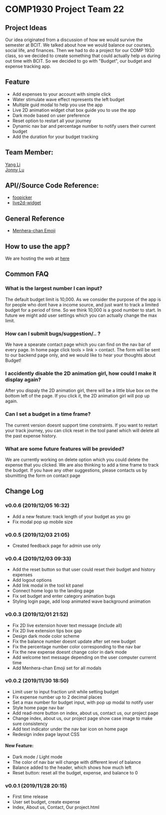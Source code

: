 # COMP1930 Project Team 22

## Project Ideas

Our idea originated from a discussion of how we would survive the semester at BCIT. We talked about how we would balance our courses, social life, and finances. Then we had to do a project for our COMP 1930 class, so we decided to create something that could actually help us during out time with BCIT. So we decided to go with "Budget", our budget and expense tracking app.

## Feature

- Add expenses to your account with simple click
- Water stimulate wave effect represents the left budget
- Multiple guid modal to help you use the app
- Live 2D animation widget chat box guide you to use the app
- Dark mode based on user preference
- Reset option to restart all your journey
- Dynamic nav bar and percentage number to notify users their current budget
- Add the duration for your budget tracking


## Team Member: 

[Yang Li](https://github.com/yang052513)  <br>
[Jonny Lu](https://github.com/lynnoj)

## API//Source Code Reference:

- [foopicker](https://github.com/yogasaikrishna/foopicker)
- [live2d-widget](https://live2d.com)

## General Reference

- [Menhera-chan Emoji](https://www.pixiv.net/member.php?id=2302136)

## How to use the app?
We are hosting the web at [here](https://www.comp1930-inclass.firebaseapp.com)

## Common FAQ
### What is the largest number I can input?
The default budget limit is 10,000. As we consider the purpose of the app is for people who dont have a income source, and just want to track a limited budget for a period of time. So we think 10,000 is a good number to start. In future we might add user settings which you can actually change the max limit.

### How can I submit bugs/suggestion/.. ?
We have a spearate contact page which you can find on the nav bar of every page. In home page click tools > link > contact. 
The form will be sent to our backend page only, and we would like to hear your thoughts about Budget!

### I accidently disable the 2D animation girl, how could I make it display again?
After you dispaly the 2D animation girl, there will be a little blue box on the bottom left of the page. If you click it, the 2D animation girl will pop up again.

### Can I set a budget in a time frame?
The current version doesnt support time constraints. If you want to restart your track journey, you can click reset in the tool panel which will delete all the past expense history.

### What are some future features will be provided?
We are currently working on delete option which you could delete the expense that you clicked. We are also thinking to add a time frame to track the budget. If you have any other suggestions, please contacts us by sbumitting the form on contact page

## Change Log
### v0.0.6 (2019/12/05 16:32)
- Add a new feature: track length of your budget as you go
- Fix modal pop up mobile size 

### v0.0.5 (2019/12/03 21:05)
- Created feedback page for admin use only

### v0.0.4 (2019/12/03 09:33)
- Add the reset button so that user could reset their budget and history expenses
- Add logout options
- Add link modal in the tool kit panel
- Connect home logo to the landing page
- Fix set budget and enter category animation bugs
- Styling login page, add loop animated wave background aniimation

### v0.0.3 (2019/12/01 21:52)
- Fix 2D live extension hover text message (include all)
- Fix 2D live extension tips box gap
- Design dark mode color scheme
- Fix the balance number doesnt update after set new budget
- Fix the percentage number color corresponding to the nav bar
- Fix the new expense doesnt change color in dark mode
- Add welcome text message depending on the user computer currernt time
- Add Menhera-chan Emoji set for all modals

### v0.0.2 (2019/11/30 18:50)
- Limit user to input fraction unit while setting budget
- Fix expense number up to 2 decimal places
- Set a max number for budget input, with pop up modal to notify user
- Style home page nav bar
- Add read-more button on index, about us, contact us, our project page
- Change index, about us, our project page show case image to make sure consistency
- Add text indicator under the nav bar icon on home page
- Redesign index page layout CSS
#### **New Feature:**
  - Dark mode / Light mode
  - The color of nav bar will change with different level of balance
  - Balance added to the header, which shows how much left
  - Reset button: reset all the budget, expense, and balance to 0

### v0.0.1 (2019/11/28 20:15)
- First time release
- User set budget, create expense
- Index, About us, Contact, Our project.html



